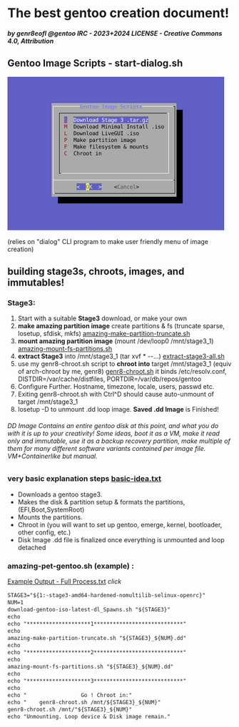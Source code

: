 # The best gentoo creation document!
##### by genr8eofl @gentoo IRC - 2023+2024 LICENSE - Creative Commons 4.0, Attribution

## Gentoo Image Scripts - start-dialog.sh 

![LatestScreenshot](start-dialog.png)

(relies on "dialog" CLI program to make user friendly menu of image creation)

## building stage3s, chroots, images, and immutables!

### Stage3:
1. Start with a suitable __Stage3__ download, or make your own
2. __make amazing partition image__ create partitions & fs (truncate sparse, losetup, sfdisk, mkfs)
	[amazing-make-partition-truncate.sh](amazing-make-partition-truncate.sh)
3. __mount amazing partition image__ (mount /dev/loop0 /mnt/stage3_1)
	[amazing-mount-fs-partitions.sh](amazing-mount-fs-partitions.sh)
4. __extract Stage3__ into /mnt/stage3_1 (tar xvf * --...)
	[extract-stage3-all.sh](extract-stage3-all.sh)
5. use my genr8-chroot.sh script to __chroot into__ target /mnt/stage3_1 (equiv of arch-chroot by me, genr8)
	[genr8-chroot.sh](genr8-chroot.sh)
   it binds /etc/resolv.conf, DISTDIR=/var/cache/distfiles, PORTDIR=/var/db/repos/gentoo
6. Configure Further. Hostname, timezone, locale, users, passwd etc.
7. Exiting genr8-chroot.sh with Ctrl^D should cause auto-unmount of target /mnt/stage3_1
8. losetup -D to unmount .dd loop image. __Saved .dd Image__ is Finished!
###### DD Image Contains an entire gentoo disk at this point, and what you do with it is up to your creativity! Some ideas, boot it as a VM, make it read only and immutable, use it as a backup recovery partition, make multiple of them for many different software variants contained per image file. VM+Containerlike but manual.


### very basic explanation steps [basic-idea.txt](basic-idea.txt)
* Downloads a gentoo stage3.
* Makes the disk & partition setup & formats the partitions, (EFI,Boot,SystemRoot)
* Mounts the partitions.
* Chroot in (you will want to set up gentoo, emerge, kernel, bootloader, other config, etc.)
* Disk Image .dd file is finalized once everything is unmounted and loop detached


### amazing-pet-gentoo.sh (example) :
[Example Output - Full Process.txt](amazing-pet-gentoo-output-text.md) *click*
```
STAGE3="${1:-stage3-amd64-hardened-nomultilib-selinux-openrc}"                                                                                        
NUM=1                                                                                                                                                 
download-gentoo-iso-latest-dl_Spawns.sh "${STAGE3}"                                                                                                   
echo                                                                                                                                                  
echo "********************1****************************"                                                                                              
echo                                                                                                                                                  
amazing-make-partition-truncate.sh "${STAGE3}_${NUM}.dd"                                                                                              
echo                                                                                                                                                  
echo "********************2****************************"                                                                                              
echo                                                                                                                                                  
amazing-mount-fs-partitions.sh "${STAGE3}_${NUM}.dd"                                                                                                  
echo                                                                                                                                                  
echo "********************3****************************"                                                                                              
echo                                                                                                                                                  
echo "                 Go ! Chroot in:"                                                                                                               
echo "    genr8-chroot.sh /mnt/${STAGE3}_${NUM}"                                                                                                         
genr8-chroot.sh /mnt/"${STAGE3}_${NUM}"                                                                                                                  
echo "Unmounting. Loop device & Disk image remain."  
```
